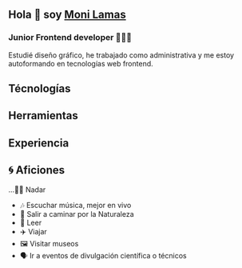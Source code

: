 ## Hola 👋 soy [Moni Lamas](https://monilamas.netlify.app/)


### Junior Frontend developer 👩🏼‍💻
Estudié diseño gráfico, he trabajado como administrativa y me estoy autoformando en tecnologías web frontend.

## Técnologías

## Herramientas

## Experiencia 

## :cyclone: Aficiones
...🏊‍♀️ Nadar
* :notes: Escuchar música, mejor en vivo
* 🌲 Salir a caminar por la Naturaleza
* 📗 Leer 
* ✈️ Viajar
* 🖼 Visitar museos
* 🗣 Ir a eventos de divulgación científica o técnicos






